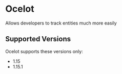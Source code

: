 # **Ocelot**
Allows developers to track entities much more easily

## Supported Versions
Ocelot supports these versions only:
- 1.15
- 1.15.1